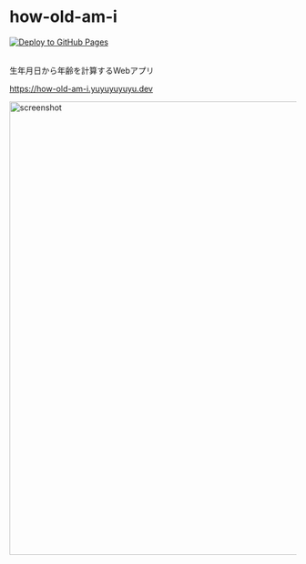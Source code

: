 # how-old-am-i

<a href="https://how-old-am-i.yuyuyuyuyu.dev" target="_blank" rel="noopener noreferrer">![Deploy to GitHub Pages](https://github.com/yu-ko-ba/how-old-am-i/actions/workflows/deploy.yml/badge.svg)</a><br />
<br />

生年月日から年齢を計算するWebアプリ

<a href="https://how-old-am-i.yuyuyuyuyu.dev" target="_blank" rel="noopener noreferrer">https://how-old-am-i.yuyuyuyuyu.dev</a><br />

<img width="796" alt="screenshot" src="https://github.com/user-attachments/assets/d402b370-cc60-48d6-8d98-224f220bfbea" />
